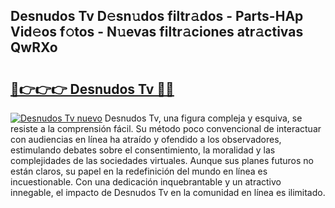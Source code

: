 ## Desnudos Tv D𝚎sn𝚞dos filtr𝚊dos - Parts-HAp Vid𝚎os f𝚘tos - N𝚞evas filtr𝚊ciones atr𝚊ctivas QwRXo

# <h2><a href="http://mbbudg.tromn.icu/?c=Desnudos+Tv">🔗👉👉👉 Desnudos Tv 🔗🔗</a></h2>

[![Desnudos Tv nuevo](https://i.imgur.com/pEAQMta.gif)](http://mbbudg.tromn.icu/?c=Desnudos+Tv)
Desnudos Tv, una figura compleja y esquiva, se resiste a la comprensión fácil. Su método poco convencional de interactuar con audiencias en línea ha atraído y ofendido a los observadores, estimulando debates sobre el consentimiento, la moralidad y las complejidades de las sociedades virtuales. Aunque sus planes futuros no están claros, su papel en la redefinición del mundo en línea es incuestionable. Con una dedicación inquebrantable y un atractivo innegable, el impacto de Desnudos Tv en la comunidad en línea es ilimitado.
